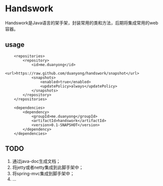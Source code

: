 # Handswork
Handswork是Java语言的架手架，封装常用的类和方法，后期将集成常用的web容器。

## usage
```
    <repositories>
        <repository>
            <id>me.duanyong</id>
            <url>https://raw.github.com/duanyong/handswork/snapshot</url>
            <snapshots>
                <enabled>true</enabled>
                <updatePolicy>always</updatePolicy>
            </snapshots>
        </repository>
    </repositories>
```

```
    <dependencies>
        <dependency>
            <groupId>me.duanyong</groupId>
            <artifactId>handswork</artifactId>
            <version>0.1-SNAPSHOT</version>
        </dependency>
    </dependencies>
```


## TODO
1. 通过java-doc生成文档；
2. 将jetty或者netty集成到此脚手架中；
3. 将spring-mvc集成到脚手架中；
4. ...